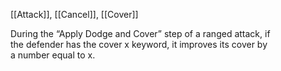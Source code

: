 [[Attack]], [[Cancel]], [[Cover]]

During the “Apply Dodge and Cover” step of a ranged attack, if  
the defender has the cover x keyword, it improves its cover by  
a number equal to x.